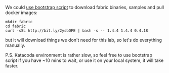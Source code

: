 We could [use bootstrap script](https://hyperledger-fabric.readthedocs.io/en/release-1.4/install.html) to download fabric binaries, samples and pull docker images: 

```
mkdir fabric
cd fabric
curl -sSL http://bit.ly/2ysbOFE | bash -s -- 1.4.4 1.4.4 0.4.18
```

but it will download things we don't need for this lab, so let's do everything manually.

P.S. Katacoda environment is rather slow, so feel free to use bootstrap script if you have ~10 mins to wait, or use it on your local system, it will take faster.
